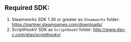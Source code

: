## Required SDK:

1. Steamworks SDK 1.36 or greater as `Steamworks` folder: https://partner.steamgames.com/downloads/
2. ScriptHookV SDK as `ScriptHookV` folder: http://www.dev-c.com/gtav/scripthookv/
